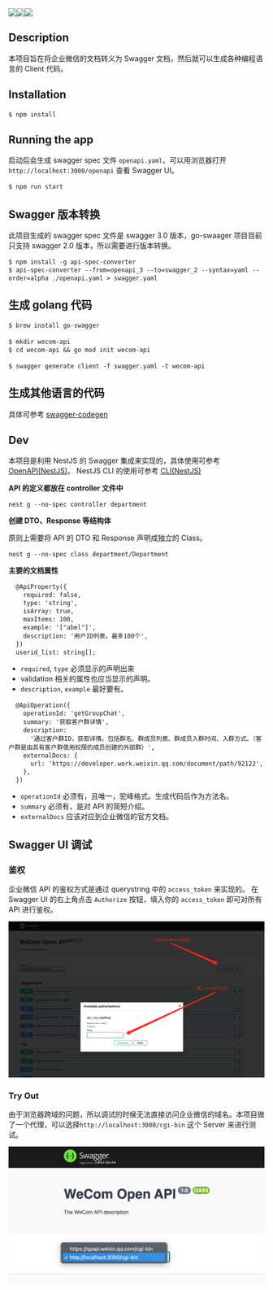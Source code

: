 <div style="display: flex;">
<img src="https://www.openapis.org/wp-content/uploads/sites/3/2018/02/OpenAPI_Logo_Pantone-1.png" />
<img src="https://static1.smartbear.co/swagger/media/assets/images/swagger_logo.svg" />
<img src="https://mac.qq.com/static/images/__qywx@3x-cgyVIzF.png" />
</div>

## Description

本项目旨在将企业微信的文档转义为 Swagger 文档，然后就可以生成各种编程语言的 Client 代码。

## Installation

```bash
$ npm install
```

## Running the app

启动后会生成 swagger spec 文件 `openapi.yaml`，可以用浏览器打开 `http://localhost:3000/openapi` 查看 Swagger UI。

```bash
$ npm run start
```

## Swagger 版本转换

此项目生成的 swagger spec 文件是 swagger 3.0 版本，go-swaager 项目目前只支持 swagger 2.0 版本，所以需要进行版本转换。

```
$ npm install -g api-spec-converter
$ api-spec-converter --from=openapi_3 --to=swagger_2 --syntax=yaml --order=alpha ./openapi.yaml > swagger.yaml
```

## 生成 golang 代码

```
$ brew install go-swagger

$ mkdir wecom-api
$ cd wecom-api && go mod init wecom-api

$ swagger generate client -f swagger.yaml -t wecom-api
```

## 生成其他语言的代码

具体可参考 [swagger-codegen](https://github.com/swagger-api/swagger-codegen)

## Dev

本项目是利用 NestJS 的 Swagger 集成来实现的，具体使用可参考 [OpenAPI(NestJS)](https://docs.nestjs.com/openapi/introduction)。
NestJS CLI 的使用可参考 [CLI(NestJS)](https://docs.nestjs.com/cli/overview)

**API 的定义都放在 controller 文件中**

```
nest g --no-spec controller department
```

**创建 DTO、Response 等结构体**

原则上需要将 API 的 DTO 和 Response 声明成独立的 Class。

```
nest g --no-spec class department/Department
```

**主要的文档属性**

```
  @ApiProperty({
    required: false,
    type: 'string',
    isArray: true,
    maxItems: 100,
    example: '["abel"]',
    description: '用户ID列表。最多100个',
  })
  userid_list: string[];
```

- `required`, `type` 必须显示的声明出来
- validation 相关的属性也应当显示的声明。
- `description`, `example` 最好要有。

```
  @ApiOperation({
    operationId: 'getGroupChat',
    summary: '获取客户群详情',
    description:
      '通过客户群ID，获取详情。包括群名、群成员列表、群成员入群时间、入群方式。（客户群是由具有客户群使用权限的成员创建的外部群）',
    externalDocs: {
      url: 'https://developer.work.weixin.qq.com/document/path/92122',
    },
  })
```

- `operationId` 必须有，且唯一，驼峰格式。生成代码后作为方法名。
- `summary` 必须有，是对 API 的简短介绍。
- `externalDocs` 应该对应到企业微信的官方文档。

## Swagger UI 调试

### 鉴权

企业微信 API 的鉴权方式是通过 querystring 中的 `access_token` 来实现的。
在 Swagger UI 的右上角点击 `Authorize` 按钮，填入你的 `access_token` 即可对所有 API 进行鉴权。

![](./screenshot/authorize_step.png)

### Try Out

由于浏览器跨域的问题，所以调试的时候无法直接访问企业微信的域名。本项目做了一个代理，可以选择`http://localhost:3000/cgi-bin` 这个 Server 来进行测试。

![](./screenshot/proxy_step.png)
